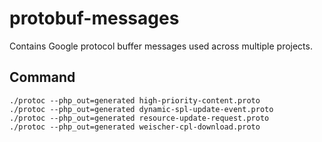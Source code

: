# protobuf-messages

Contains Google protocol buffer messages used across multiple projects.

## Command

```
./protoc --php_out=generated high-priority-content.proto
./protoc --php_out=generated dynamic-spl-update-event.proto
./protoc --php_out=generated resource-update-request.proto
./protoc --php_out=generated weischer-cpl-download.proto
```

